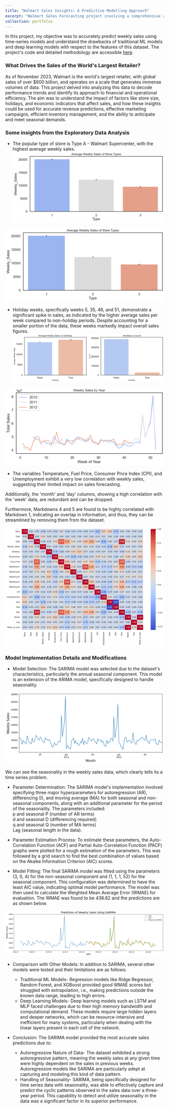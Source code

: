 ```yaml
---
title: "Walmart Sales Insights: A Predictive Modelling Approach"
excerpt: "Walmart Sales Forecasting project involving a comprehensive analysis of Walmart's retail data, utilizing predictive models like SARIMA, Ridge Regression, Random Forest, XGBoost, and LSTM to forecast weekly sales."
collection: portfolio
---
```


In this project, my objective was to accurately predict weekly sales using time-series models and understand the drawbacks of traditional ML models and deep learning models with respect to the features of this dataset. The project's code and detailed methodology are accessible [here](https://github.com/srushtii-m/Walmart-Sales-Insights-A-Predictive-Modelling-Approach).


### What Drives the Sales of the World's Largest Retailer?

As of November 2023, Walmart is the world's largest retailer, with global sales of over $600 billion, and operates on a scale that generates immense volumes of data. This project delved into analyzing this data to decode performance trends and identify its approach to financial and operational efficiency. The aim was to understand the impact of factors like store size, holidays, and economic indicators that affect sales, and how these insights could be used for accurate revenue predictions, effective marketing campaigns, efficient inventory management, and the ability to anticipate and meet seasonal demands.

### Some insights from the Exploratory Data Analysis

* The popular type of store is Type A - Walmart Supercenter, with the highest average weekly sales.
![image1](/images/walmart_store2.png)


![image2](/images/walmart_store2.png)

* Holiday weeks, specifically weeks 5, 35, 46, and 51, demonstrate a significant spike in sales, as indicated by the higher average sales per week compared to non-holiday periods. Despite accounting for a smaller portion of the data, these weeks markedly impact overall sales figures.
![image3](/images/walmart_holiday.png)


![image4](/images/walmart_holiday2.png)

* The variables Temperature, Fuel Price, Consumer Price Index (CPI), and Unemployment exhibit a very low correlation with weekly sales, suggesting their limited impact on sales forecasting. 

Additionally, the 'month' and 'day' columns, showing a high correlation with the 'week' data, are redundant and can be dropped.

Furthermore, Markdowns 4 and 5 are found to be highly correlated with Markdown 1, indicating an overlap in information, and thus, they can be streamlined by removing them from the dataset.

![image5](/images/walmart_heatmap.png)

### Model Implementation Details and Modifications

* Model Selection: The SARIMA model was selected due to the dataset's characteristics, particularly the annual seasonal component. This model is an extension of the ARIMA model, specifically designed to handle seasonality​​.

![image6](/images/walmart-seasonality.png)

We can see the seasonality in the weekly sales data, which clearly tells its a time series problem.

* Parameter Determination: The SARIMA model's implementation involved specifying three major hyperparameters for autoregression (AR), differencing (I), and moving average (MA) for both seasonal and non-seasonal components, along with an additional parameter for the period of the seasonality. The parameters included:      
p and seasonal P (number of AR terms)      
d and seasonal D (differencing required)     
q and seasonal Q (number of MA terms)       
Lag (seasonal length in the data)​​.      

* Parameter Estimation Process: To estimate these parameters, the Auto-Correlation Function (ACF) and Partial Auto-Correlation Function (PACF) graphs were plotted for a rough estimation of the parameters. This was followed by a grid search to find the best combination of values based on the Akaike Information Criterion (AIC) scores​​.   

* Model Fitting: The final SARIMA model was fitted using the parameters (3, 0, 4) for the non-seasonal component and (1, 1, 1, 52) for the seasonal component. This configuration was determined to have the least AIC value, indicating optimal model performance. The model was then used to calculate the Weighted Mean Average Error (WMAE) for evaluation​​. The WMAE was found to be 438.62 and the predictions are as shown below.

![image7](/images/walmart_sarima.png)

* Comparison with Other Models: In addition to SARIMA, several other models were tested and their limitations are as follows:
    * Traditional ML Models- Regression models like Ridge Regressor, Random Forest, and XGBoost provided good WMAE scores but struggled with extrapolation, i.e., making predictions outside the known data range, leading to high errors​​.
    * Deep Learning Models- Deep learning models such as LSTM and MLP faced challenges due to their high memory bandwidth and computational demand. These models require large hidden layers and deeper networks, which can be resource-intensive and inefficient for many systems, particularly when dealing with the linear layers present in each cell of the network​​.

* Conclusion: The SARIMA model provided the most accurate sales predictions due to:
    * Autoregressive Nature of Data- The dataset exhibited a strong autoregressive pattern, meaning the weekly sales at any given time were highly dependent on the sales in previous weeks. Autoregressive models like SARIMA are particularly adept at capturing and modeling this kind of data pattern​​.                
    * Handling of Seasonality- SARIMA, being specifically designed for time series data with seasonality, was able to effectively capture and predict the cyclic patterns observed in the sales data over a three-year period. This capability to detect and utilize seasonality in the data was a significant factor in its superior performance​​.    

